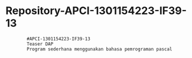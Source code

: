# Repository-APCI-1301154223-IF39-13
            #APCI-1301154223-IF39-13
            Teaser DAP 
            Program sederhana menggunakan bahasa pemrograman pascal
